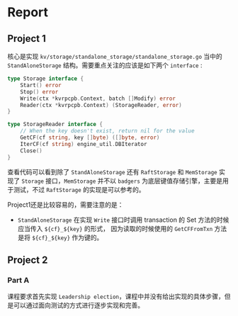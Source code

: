 # Report

## Project 1

核心是实现 `kv/storage/standalone_storage/standalone_storage.go` 
当中的 `StandAloneStorage` 结构。需要重点关注的应该是如下两个 `interface` :

``` go
type Storage interface {
	Start() error
	Stop() error
	Write(ctx *kvrpcpb.Context, batch []Modify) error
	Reader(ctx *kvrpcpb.Context) (StorageReader, error)
}

type StorageReader interface {
	// When the key doesn't exist, return nil for the value
	GetCF(cf string, key []byte) ([]byte, error)
	IterCF(cf string) engine_util.DBIterator
	Close()
}
```

查看代码可以看到除了 `StandAloneStorage` 还有 `RaftStorage` 和 `MemStorage` 
实现了 `Storage` 接口，`MemStorage` 并不以 `badgers` 为底层键值存储引擎，主要是用于测试，不过 `RaftStorage` 
的实现是可以参考的。

Project1还是比较容易的，需要注意的是：
- `StandAloneStorage` 在实现 `Write` 接口时调用 transaction 的 Set 方法的时候应当传入 `${cf}_${key}` 的形式，
因为读取的时候使用的 `GetCFFromTxn` 方法是将 `${cf}_${key}` 作为键的。

## Project 2

### Part A

课程要求首先实现 `Leadership election`，课程中并没有给出实现的具体步骤，但是可以通过面向测试的方式进行逐步实现和完善。
